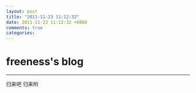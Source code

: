 ```yaml
---
layout: post
title: "2011-11-23 11:12:32"
date: 2011-11-23 11:12:32 +0800
comments: true
categories: 
---
```


# freeness's blog

----------

>
归来吧 归来哟